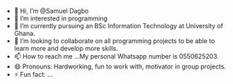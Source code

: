 - 👋 Hi, I’m @Samuel Dagbo
- 👀 I’m interested in programming
- 🌱 I’m currently pursuing an BSc Information Technology at University of Ghana.
- 💞️ I’m looking to collaborate on all programming projects to be able to learn more and develop more skills.
- 📫 How to reach me ...My personal Whatsapp number is 0550625203.
- 😄 Pronouns: Hardworking, fun to work with, motivator in group projects.
- ⚡ Fun fact: ...

<!---
SamuelDagbo-22050575/SamuelDagbo-22050575 is a ✨ special ✨ repository because its `README.md` (this file) appears on your GitHub profile.
You can click the Preview link to take a look at your changes.
--->
